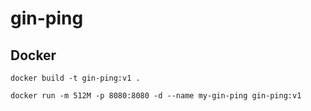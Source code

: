 # gin-ping



## Docker

```shell
docker build -t gin-ping:v1 .
```
```shell
docker run -m 512M -p 8080:8080 -d --name my-gin-ping gin-ping:v1
```